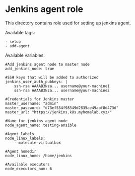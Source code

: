 # Jenkins agent role

This directory contains role used for setting up jenkins agent.

Available tags:
```
- setup
- add-agent
```

Available variables:
```
#Add jenkins agent node to master node
add_jenkins_node: true

#SSH keys that will be added to authorized
jenkins_user_auth_pubkeys: |
    ssh-rsa AAAAB3Nza... username@your-machine1
    ssh-rsa AAAAB3Nza... username@your-machine2

#Credentials for Jenkins master
master_username: "admin"
master_password: "d73ef534f98349d2835ae49abf8d473d"
master_url: "https://jenkins.k8s.myhomelab.xyz/"

#Name for jenkins agent node
node_agent_name: testing-ansible

#Agent labels
node_linux_labels:
    - molecule-virtualbox

#Agent homedir
node_linux_home: /home/jenkins

#Available executors
node_executors_num: 6
```